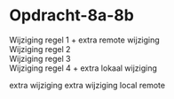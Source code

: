 # Opdracht-8a-8b
Wijziging  regel 1 + extra remote wijziging<br>
Wijziging regel 2 <br>
Wijziging regel 3 <br>
Wijziging regel 4 + extra lokaal wijziging


extra wijziging
extra wijziging local remote